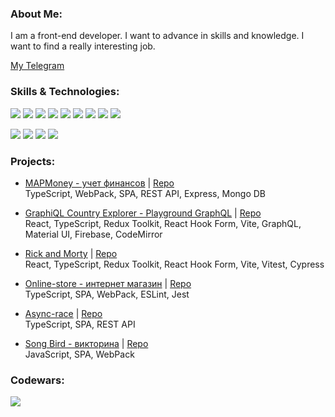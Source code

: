 ### About Me:

I am a front-end developer. I want to advance in skills and knowledge. I want to find a really interesting job.

[My Telegram](https://t.me/bondpv)

### Skills & Technologies:
![](https://img.shields.io/badge/-React-black?style=for-the-badge&logo=React&logoColor=cyan)
![](https://img.shields.io/badge/-Redux-black?style=for-the-badge&logo=Redux&logoColor=blue)
![](https://img.shields.io/badge/-TypeScript-black?style=for-the-badge&logo=TypeScript&logoColor=blue)
![](https://img.shields.io/badge/-JavaScript-black?style=for-the-badge&logo=JavaScript&logoColor=yellow)
![](https://img.shields.io/badge/-Jest-black?style=for-the-badge&logo=Jest&logoColor=yellow)
![](https://img.shields.io/badge/-HTML-black?style=for-the-badge&logo=HTML5&logoColor=red)
![](https://img.shields.io/badge/-CSS-black?style=for-the-badge&logo=CSS3&logoColor=blue)
![](https://img.shields.io/badge/-Sass-black?style=for-the-badge&logo=Sass&logoColor=pink)
![](https://img.shields.io/badge/-MongoDB-black?style=for-the-badge&logo=MongoDB&logoColor=green)

![](https://img.shields.io/badge/-GitHub-black?style=for-the-badge&logo=GitHub&logoColor=white)
![](https://img.shields.io/badge/-Vite-black?style=for-the-badge&logo=Vite&logoColor=purple)
![](https://img.shields.io/badge/-Webpack-black?style=for-the-badge&logo=webpack&logoColor=lightblue)
![](https://img.shields.io/badge/-ESLint-black?style=for-the-badge&logo=ESLint&logoColor=purple)

### Projects:

- [MAPMoney - учет финансов](https://mapmoney.netlify.app) | [Repo](https://github.com/BondPV/rsclone)  
TypeScript, WebPack, SPA, REST API, Express, Mongo DB 

- [GraphiQL Country Explorer - Playground GraphQL](https://rss-graphiql-app.netlify.app/) | [Repo](https://github.com/BondPV/graphiql-app)  
React, TypeScript, Redux Toolkit, React Hook Form, Vite, GraphQL, Material UI, Firebase, CodeMirror 

- [Rick and Morty](https://bondpv-rss-react.netlify.app/) | [Repo](https://github.com/BondPV/rss-react)  
React, TypeScript, Redux Toolkit, React Hook Form, Vite, Vitest, Cypress

- [Online-store - интернет магазин](https://bondpv.github.io/online-store) | [Repo](https://github.com/BondPV/online-store)  
TypeScript, SPA, WebPack, ESLint, Jest

- [Async-race](https://bpv-async-race.netlify.app/) | [Repo](https://github.com/BondPV/async-race)  
TypeScript, SPA, REST API 

- [Song Bird - викторина](https://bondpv.github.io/songbird/) | [Repo](https://github.com/BondPV/songbird)  
JavaScript, SPA, WebPack  

### Codewars: 

![](https://www.codewars.com/users/BondPV/badges/small)
